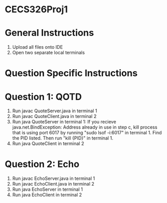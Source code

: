 # CECS326Proj1
# General Instructions
1. Upload all files onto IDE
2. Open two separate local terminals

# Question Specific Instructions
# Question 1: QOTD
1. Run javac QuoteServer.java in terminal 1
2. Run javac QuoteClient.java in terminal 2
3. Run java QuoteServer in terminal 1: If you recieve java.net.BindException: Address already in use in step c, kill process that is using port 6017 by running "sudo lsof -i:6017" in terminal 1. Find the PID listed. Then run "kill {PID}" in terminal 1.
4. Run java QuoteClient in terminal 2

# Question 2: Echo
1. Run javac EchoServer.java in terminal 1
2. Run javac EchoClient.java in terminal 2
3. Run java EchoServer in terminal 1
4. Run java EchoClient in terminal 2
